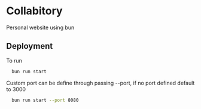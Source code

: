 # Collabitory

Personal website using bun

## Deployment

To run

```bash
  bun run start
```
Custom port can be define through passing --port, if no port defined default to 3000
```bash
  bun run start --port 8080
```

